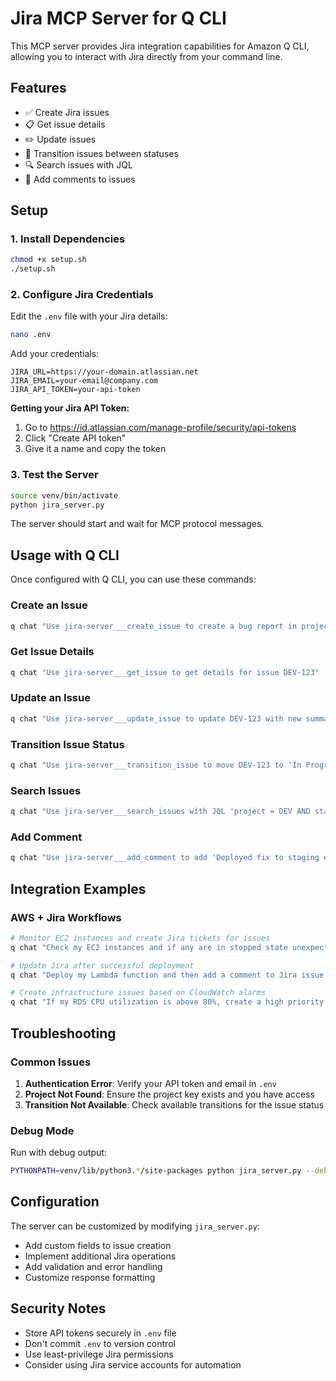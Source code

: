 # Jira MCP Server for Q CLI

This MCP server provides Jira integration capabilities for Amazon Q CLI, allowing you to interact with Jira directly from your command line.

## Features

- ✅ Create Jira issues
- 📋 Get issue details
- ✏️ Update issues
- 🔄 Transition issues between statuses
- 🔍 Search issues with JQL
- 💬 Add comments to issues

## Setup

### 1. Install Dependencies

```bash
chmod +x setup.sh
./setup.sh
```

### 2. Configure Jira Credentials

Edit the `.env` file with your Jira details:

```bash
nano .env
```

Add your credentials:
```
JIRA_URL=https://your-domain.atlassian.net
JIRA_EMAIL=your-email@company.com
JIRA_API_TOKEN=your-api-token
```

**Getting your Jira API Token:**
1. Go to https://id.atlassian.com/manage-profile/security/api-tokens
2. Click "Create API token"
3. Give it a name and copy the token

### 3. Test the Server

```bash
source venv/bin/activate
python jira_server.py
```

The server should start and wait for MCP protocol messages.

## Usage with Q CLI

Once configured with Q CLI, you can use these commands:

### Create an Issue
```bash
q chat "Use jira-server___create_issue to create a bug report in project DEV with summary 'API returning 500 errors' and description 'Users experiencing server errors on login endpoint'"
```

### Get Issue Details
```bash
q chat "Use jira-server___get_issue to get details for issue DEV-123"
```

### Update an Issue
```bash
q chat "Use jira-server___update_issue to update DEV-123 with new summary 'Fixed: API returning 500 errors'"
```

### Transition Issue Status
```bash
q chat "Use jira-server___transition_issue to move DEV-123 to 'In Progress'"
```

### Search Issues
```bash
q chat "Use jira-server___search_issues with JQL 'project = DEV AND status = Open'"
```

### Add Comment
```bash
q chat "Use jira-server___add_comment to add 'Deployed fix to staging environment' to issue DEV-123"
```

## Integration Examples

### AWS + Jira Workflows

```bash
# Monitor EC2 instances and create Jira tickets for issues
q chat "Check my EC2 instances and if any are in stopped state unexpectedly, create a Jira issue in project OPS"

# Update Jira after successful deployment
q chat "Deploy my Lambda function and then add a comment to Jira issue DEV-456 with the deployment status"

# Create infrastructure issues based on CloudWatch alarms
q chat "If my RDS CPU utilization is above 80%, create a high priority Jira issue in project INFRA"
```

## Troubleshooting

### Common Issues

1. **Authentication Error**: Verify your API token and email in `.env`
2. **Project Not Found**: Ensure the project key exists and you have access
3. **Transition Not Available**: Check available transitions for the issue status

### Debug Mode

Run with debug output:
```bash
PYTHONPATH=venv/lib/python3.*/site-packages python jira_server.py --debug
```

## Configuration

The server can be customized by modifying `jira_server.py`:

- Add custom fields to issue creation
- Implement additional Jira operations
- Add validation and error handling
- Customize response formatting

## Security Notes

- Store API tokens securely in `.env` file
- Don't commit `.env` to version control
- Use least-privilege Jira permissions
- Consider using Jira service accounts for automation
